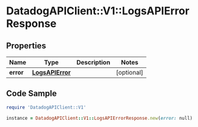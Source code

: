 # DatadogAPIClient::V1::LogsAPIErrorResponse

## Properties

Name | Type | Description | Notes
------------ | ------------- | ------------- | -------------
**error** | [**LogsAPIError**](LogsAPIError.md) |  | [optional] 

## Code Sample

```ruby
require 'DatadogAPIClient::V1'

instance = DatadogAPIClient::V1::LogsAPIErrorResponse.new(error: null)
```


